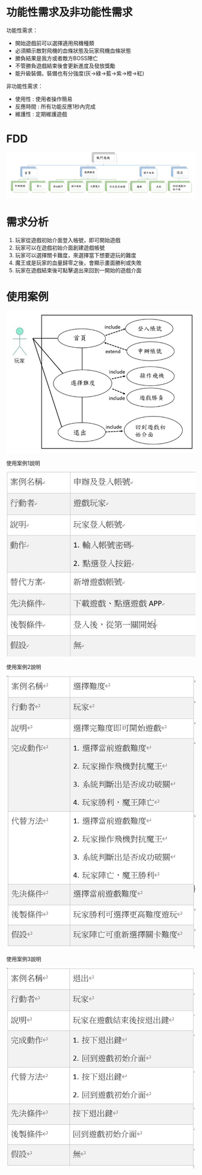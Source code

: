 # 功能性需求及非功能性需求
功能性需求：

* 開始遊戲前可以選擇適用飛機種類
* 必須顯示敵對飛機的血條狀態及玩家飛機血條狀態
* 勝負結果是我方或者敵方BOSS陣亡
* 不管勝負遊戲結束後會更新進度及發放獎勵
* 能升級裝備，裝備也有分強度(灰->綠->藍->紫->橙->紅)

非功能性需求：

* 使用性 : 使用者操作簡易
* 反應時間 : 所有功能反應1秒內完成
* 維護性 : 定期維護遊戲

# FDD
![FDD](FDD1.jpg "FDD")

# 需求分析
1. 玩家從遊戲初始介面登入帳號，即可開始遊戲
2. 玩家可以在遊戲初始介面創建遊戲帳號
3. 玩家可以選擇關卡難度，來選擇當下想要遊玩的難度
4. 魔王或是玩家的血量歸零之後，會顯示畫面勝利或失敗
5. 玩家在遊戲結束後可點擊退出來回到一開始的遊戲介面

# 使用案例
![使用案例](使用案例圖1.jpg "使用案例")

使用案例1說明

![使用案例1](case1.jpg "使用案例1")

使用案例2說明

![使用案例2](case2.jpg "使用案例2")

使用案例3說明

![使用案例3](case3.jpg "使用案例3")


